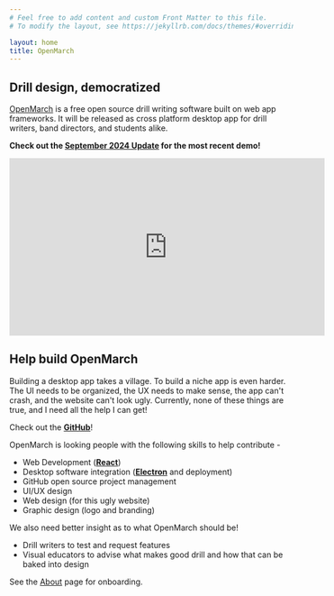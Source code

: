 ```yaml
---
# Feel free to add content and custom Front Matter to this file.
# To modify the layout, see https://jekyllrb.com/docs/themes/#overriding-theme-defaults

layout: home
title: OpenMarch
---
```


## Drill design, democratized

[OpenMarch](https://github.com/AlexDumo/OpenMarch) is a free open source drill writing software built on web app frameworks.
It will be released as cross platform desktop app for drill writers, band directors, and students alike.

**Check out the [September 2024 Update](/jekyll/update/2024/09/08/updates.html) for the most recent demo!**

<iframe width="560" height="315" src="https://www.youtube.com/embed/bPWCBnLboqk?si=7rb6wJ5QUwovlf3H" title="YouTube video player" frameborder="0" allow="accelerometer; autoplay; clipboard-write; encrypted-media; gyroscope; picture-in-picture; web-share" referrerpolicy="strict-origin-when-cross-origin" allowfullscreen></iframe>

## Help build OpenMarch

Building a desktop app takes a village.
To build a niche app is even harder.
The UI needs to be organized, the UX needs to make sense, the app can't crash, and the website can't look ugly.
Currently, none of these things are true, and I need all the help I can get!

Check out the [**GitHub**](https://github.com/AlexDumo/OpenMarch)!

OpenMarch is looking people with the following skills to help contribute -

- Web Development ([**React**](https://react.dev/))
- Desktop software integration ([**Electron**](https://www.electronjs.org/) and deployment)
- GitHub open source project management
- UI/UX design
- Web design (for this ugly website)
- Graphic design (logo and branding)

We also need better insight as to what OpenMarch should be!

- Drill writers to test and request features
- Visual educators to advise what makes good drill and how that can be baked into design

See the [About](about.markdown) page for onboarding.
